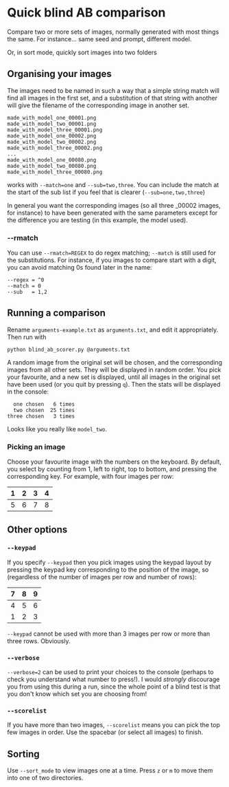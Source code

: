 # Quick blind AB comparison

Compare two or more sets of images, normally generated with most things the same. For instance... same seed and prompt, different model.

Or, in sort mode, quickly sort images into two folders

## Organising your images

The images need to be named in such a way that a simple string match will find all images in the first set, and a substitution of that string with another will give the filename of the corresponding image in another set. 

```
made_with_model_one_00001.png
made_with_model_two_00001.png
made_with_model_three_00001.png
made_with_model_one_00002.png
made_with_model_two_00002.png
made_with_model_three_00002.png
...
made_with_model_one_00080.png
made_with_model_two_00080.png
made_with_model_three_00080.png
```

works with `--match=one` and `--sub=two,three`. You can include the match at the start of the sub list if you feel that is clearer (`--sub=one,two,three`)

In general you want the corresponding images (so all three _00002 images, for instance) to have been generated with the same parameters except for the difference you are testing (in this example, the model used).

### --rmatch

You can use `--rmatch=REGEX` to do regex matching; `--match` is still used for the substitutions. For instance, if you images to compare start with a digit, 
you can avoid matching 0s found later in the name:

```
--regex = ^0
--match = 0
--sub   = 1,2
``` 

## Running a comparison

Rename `arguments-example.txt` as `arguments.txt`, and edit it appropriately. Then run with

`python blind_ab_scorer.py @arguments.txt`

A random image from the original set will be chosen, and the corresponding images from all other sets. They will be displayed in random order. You pick your favourite, and a new set is displayed, until all images in the original set have been used (or you quit by pressing `q`). Then the stats will be displayed in the console:

```
  one chosen   6 times
  two chosen  25 times
three chosen   3 times
```

Looks like you really like `model_two`.

### Picking an image

 Choose your favourite image with the numbers on the keyboard. By default, you select by counting from 1, left to right, top to bottom, and pressing the corresponding key. For example, with four images per row:

|1|2|3|4|
|-|-|-|-|
|5|6|7|8|

## Other options

### `--keypad`

If you specify `--keypad` then you pick images using the keypad layout by pressing the keypad key corresponding to the position of the image, so (regardless of the number of images per row and number of rows):

|7|8|9|
|-|-|-|
|4|5|6|
|1|2|3|

`--keypad` cannot be used with more than 3 images per row or more than three rows. Obviously.

### `--verbose`

`--verbose=2` can be used to print your choices to the console (perhaps to check you understand what number to press!). I would *strongly* discourage you from using this during a run, since the whole point of a blind test is that you don't know which set you are choosing from!

### `--scorelist`

If you have more than two images, `--scorelist` means you can pick the top few images in order. Use the spacebar (or select all images) to finish.

## Sorting

Use `--sort_mode` to view images one at a time. Press `z` or `m` to move them into one of two directories.